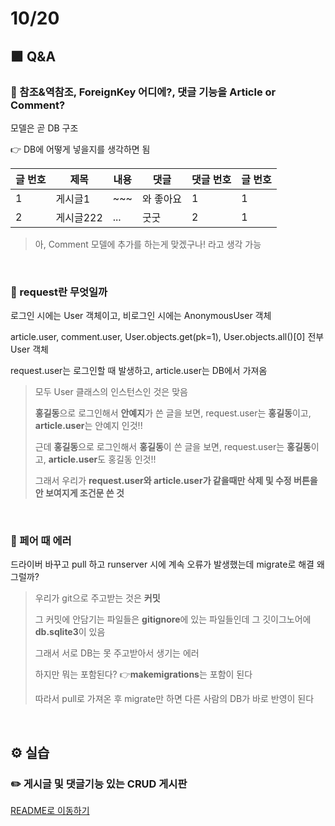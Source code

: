 # 10/20

## 🟪 Q&A

### 🧩 참조&역참조, ForeignKey 어디에?, 댓글 기능을 Article or Comment?

모델은 곧 DB 구조

👉 DB에 어떻게 넣을지를 생각하면 됨

| 글 번호 | 제목      | 내용 | 댓글      | 댓글 번호 | 글 번호 |
| ------- | --------- | ---- | --------- | --------- | ------- |
| 1       | 게시글1   | ~~~  | 와 좋아요 | 1         | 1       |
| 2       | 게시글222 | ...  | 굿굿      | 2         | 1       |

> 아, Comment 모델에 추가를 하는게 맞겠구나! 라고 생각 가능

<br>

### 🧩 request란 무엇일까

로그인 시에는 User 객체이고, 비로그인 시에는 AnonymousUser 객체

article.user, comment.user, User.objects.get(pk=1), User.objects.all()[0] 전부 User 객체

request.user는 로그인할 때 발생하고, article.user는 DB에서 가져옴

> 모두 User 클래스의 인스턴스인 것은 맞음
>
> **홍길동**으로 로그인해서 **안예지**가 쓴 글을 보면, request.user는 **홍길동**이고, **article.user**는 안예지 인것!!
>
> 근데 **홍길동**으로 로그인해서 **홍길동**이 쓴 글을 보면, request.user는 **홍길동**이고, **article.user**도 홍길동 인것!!
>
> 그래서 우리가 **request.user와 article.user가 같을때만 삭제 및 수정 버튼을 안 보여지게 조건문 쓴 것**

<br>

### 🧩 페어 때 에러

드라이버 바꾸고 pull 하고 runserver 시에 계속 오류가 발생했는데 migrate로 해결 왜 그럴까?

> 우리가 git으로 주고받는 것은 **커밋**
>
> 그 커밋에 안담기는 파일들은 **gitignore**에 있는 파일들인데 그 깃이그노어에 **db.sqlite3**이 있음
>
> 그래서 서로 DB는 못 주고받아서 생기는 에러
>
> 하지만 뭐는 포함된다? 👉**makemigrations**는 포함이 된다
>
> 따라서 pull로 가져온 후 migrate만 하면 다른 사람의 DB가 바로 반영이 된다

<br>

## ⚙️ 실습

### ✏️ 게시글 및 댓글기능 있는 CRUD 게시판

[README로 이동하기](./Practice/221020/README.md)
